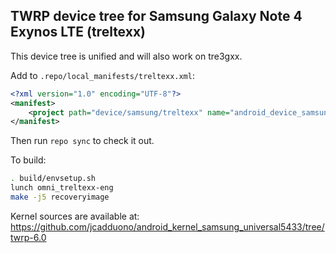 ## TWRP device tree for Samsung Galaxy Note 4 Exynos LTE (treltexx)

This device tree is unified and will also work on tre3gxx.

Add to `.repo/local_manifests/treltexx.xml`:

```xml
<?xml version="1.0" encoding="UTF-8"?>
<manifest>
	<project path="device/samsung/treltexx" name="android_device_samsung_treltexx" remote="TeamWin" revision="android-6.0" />
</manifest>
```

Then run `repo sync` to check it out.

To build:

```sh
. build/envsetup.sh
lunch omni_treltexx-eng
make -j5 recoveryimage
```

Kernel sources are available at: https://github.com/jcadduono/android_kernel_samsung_universal5433/tree/twrp-6.0
